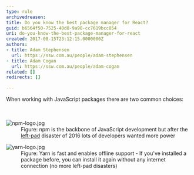 ```yaml
---
type: rule
archivedreason: 
title: Do you know the best package manager for React?
guid: b6564f50-7525-40d8-9a98-cc7619bcc854
uri: do-you-know-the-best-package-manager-for-react
created: 2017-08-15T23:12:15.0000000Z
authors:
- title: Adam Stephensen
  url: https://ssw.com.au/people/adam-stephensen
- title: Adam Cogan
  url: https://ssw.com.au/people/adam-cogan
related: []
redirects: []

---
```



When working with JavaScript packages there are two common choices&#58;<br>
<br><excerpt class='endintro'></excerpt><br>
<dl class="image"><dt> <img src="/PublishingImages/npm-logo.jpg" alt="npm-logo.jpg" /> </dt><dd>Figure&#58; npm is the backbone of JavaScript development but after the <a href="https&#58;//www.theregister.co.uk/2016/03/23/npm_left_pad_chaos/">left-pad</a> disaster of 2016 lots of developers wanted more power</dd></dl><dl class="image"><dt><img src="/PublishingImages/yarn-logo.jpg" alt="yarn-logo.jpg" /></dt><dd>Figure&#58; Yarn is fast and enables offline support - ​If you've installed a package before, you can install it again without any internet connection (no more left-pad disasters)</dd></dl>


